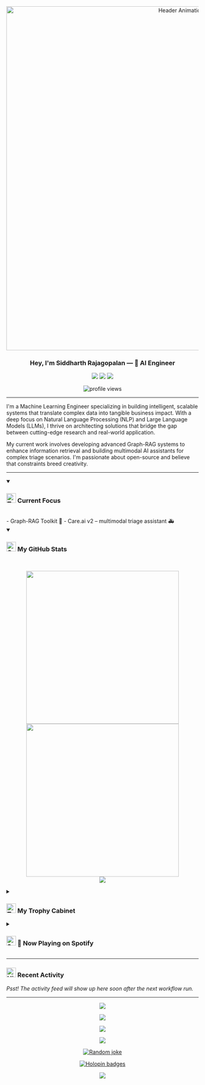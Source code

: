 <!-- <p align="center">
  <a href="https://github.com/SiddharthRajagoplan/SiddharthRajagoplan">
    <img src="https://raw.githubusercontent.com/SiddharthRajagoplan/SiddharthRajagoplan/main/header.png" alt="Header Banner"/>
  </a>
</p> -->

<div align="center">
  <img src="https://raw.githubusercontent.com/SiddharthRajagoplan/SiddharthRajagoplan/main/video.gif" alt="Header Animation" width="900"/>
</div>

<h3 align="center">Hey, I'm <b>Siddharth&nbsp;Rajagopalan</b> — 🧠 AI Engineer</h3>

<p align="center">
  <a href="https://linkedin.com/in/siddharth-rajagopalan"><img src="https://img.shields.io/badge/LinkedIn-0077B5?style=for-the-badge&logo=linkedin&logoColor=white" /></a>
  <a href="https://twitter.com/_SiddharthR"><img src="https://img.shields.io/badge/Twitter-1DA1F2?style=for-the-badge&logo=twitter&logoColor=white" /></a>
  <a href="mailto:siddharth.rajagopalan01@gmail.com"><img src="https://img.shields.io/badge/Gmail-D14836?style=for-the-badge&logo=gmail&logoColor=white" /></a>
</p>

<p align="center">
  <img src="https://komarev.com/ghpvc/?username=SiddharthRajagoplan&label=profile%20views&color=F58A07&style=flat-square" alt="profile views" />
</p>

---

I'm a Machine Learning Engineer specializing in building intelligent, scalable systems that translate complex data into tangible business impact. With a deep focus on Natural Language Processing (NLP) and Large Language Models (LLMs), I thrive on architecting solutions that bridge the gap between cutting-edge research and real-world application.

My current work involves developing advanced Graph-RAG systems to enhance information retrieval and building multimodal AI assistants for complex triage scenarios. I'm passionate about open-source and believe that constraints breed creativity.


---

<details open>
  <summary><h3><img src="https://raw.githubusercontent.com/Tarikul-Islam-Anik/Animated-Fluent-Emojis/master/Emojis/Objects/Telescope.png" alt="Telescope" width="25" height="25" /> Current Focus</h3></summary>
  <br/>
  - Graph-RAG Toolkit 🔗
- Care.ai v2 – multimodal triage assistant 🚑
</details>

<!-- Removed "My Toolbox" section per request -->

<details open>
  <summary><h3><img src="https://raw.githubusercontent.com/Tarikul-Islam-Anik/Animated-Fluent-Emojis/master/Emojis/Activities/Chart%20Increasing.png" alt="Chart Increasing" width="25" height="25" /> My GitHub Stats</h3></summary>
  <br/>
  <p align="center">
    <img src="https://github-readme-stats.vercel.app/api?username=SiddharthRajagoplan&show_icons=true&theme=radical&border_radius=10&hide_rank=true" width="400" />
    <img src="https://streak-stats.demolab.com?user=SiddharthRajagoplan&theme=radical&hide_border=true" width="400" />
    <br/>
    <img src="https://github-readme-stats.vercel.app/api/top-langs?username=SiddharthRajagoplan&layout=compact&theme=radical&hide=jupyter%20notebook" />
  </p>
</details>

<details>
  <summary><h3><img src="https://raw.githubusercontent.com/Tarikul-Islam-Anik/Animated-Fluent-Emojis/master/Emojis/Activities/Trophy.png" alt="Trophy" width="25" height="25" /> My Trophy Cabinet</h3></summary>
  <br/>
  <p align="center">
    <img
      src="https://github-profile-trophy.vercel.app/?username=SiddharthRajagoplan&theme=flat&no-frame=true&margin-w=15&margin-h=15"
      alt="Trophy Cabinet"
    />
  </p>
</details>

<details>
  <summary><h3><img src="https://raw.githubusercontent.com/Tarikul-Islam-Anik/Animated-Fluent-Emojis/master/Emojis/Travel%20and%20places/Sun.png" alt="Sun" width="25" height="25" /> 🎵 Now Playing on Spotify</h3></summary>
  <br/>
  <div align="center">
    <a href="https://spotify-github-profile.kittinanx.com/api/view?uid=ay958iji4n9ue896hmgxjy3d9&redirect=true">
      <img
        src="https://spotify-github-profile.kittinanx.com/api/view?uid=ay958iji4n9ue896hmgxjy3d9&cover_image=true&theme=compact&show_offline=false&background_color=121212&interchange=true"
        alt="Now Playing on Spotify"
        width="400"
      />
    </a>
  </div>
</details>

---

### <img src="https://raw.githubusercontent.com/Tarikul-Islam-Anik/Animated-Fluent-Emojis/master/Emojis/Travel%20and%20places/High-Speed%20Train.png" alt="High-Speed Train" width="25" height="25" /> Recent Activity
<!--START_SECTION:activity-->
*Psst! The activity feed will show up here soon after the next workflow run.*
<!--END_SECTION:activity-->

---

<!-- Removed GitHub contribution snake per request -->

<!-- ─────────────  CORE GITHUB WIDGETS  ───────────── -->

<!-- 1️⃣  Classic GitHub-stats card -->
<p align="center">
  <img src="https://github-readme-stats.vercel.app/api?username=SiddharthRajagoplan&include_all_commits=true&count_private=true&show_icons=true&line_height=24&title_color=2B5BBD&icon_color=1124BB&text_color=A1A1A1&bg_color=0,000000,130F40" />
</p>

<!-- 2️⃣  "Metrics" all-in-one card -->
<p align="center">
  <img src="https://metrics.lecoq.io/SiddharthRajagoplan?template=classic&base.header=0&gists=1&lines=1&config.timezone=Asia%2FCalcutta" />
</p>

<!-- 3️⃣  Top-languages (compact, dark-chartreuse theme) -->
<p align="center">
  <img src="https://github-readme-stats.vercel.app/api/top-langs?username=SiddharthRajagoplan&layout=compact&theme=chartreuse-dark" />
</p>

<!-- 4️⃣  Trophy cabinet – juicyfresh theme, no background -->
<p align="center">
  <img src="https://github-profile-trophy.vercel.app/?username=SiddharthRajagoplan&theme=juicyfresh&no-bg=true" />
</p>

<!-- ─────────────  FUN / SOCIAL ADD-ONS  ───────────── -->

<!-- Random programming-joke every refresh -->
<p align="center">
  <a href="https://readme-jokes.vercel.app"><img src="https://readme-jokes.vercel.app/api" alt="Random joke" /></a>
</p>

<!-- Holopin badge board (if you use Holopin) -->
<p align="center">
  <a href="https://holopin.io/@SiddharthRajagoplan">
    <img src="https://holopin.me/SiddharthRajagoplan" alt="Holopin badges" />
  </a>
</p>

<!-- Visitor counter -->
<p align="center">
  <img src="https://komarev.com/ghpvc/?username=SiddharthRajagoplan&color=brightgreen" />
</p>